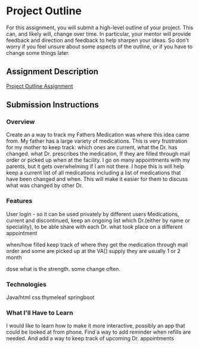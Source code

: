 # Project Outline
For this assignment, you will submit a high-level outline of your project. This can, and likely will, change over time. In particular, your mentor will provide feedback and direction and feedback to help sharpen your ideas. So don't worry if you feel unsure about some aspects of the outline, or if you have to change some things later.

## Assignment Description
[Project Outline Assignment](https://education.launchcode.org/liftoff/assignments/project-outline/)

## Submission Instructions

### Overview
Create an a way to track my Fathers Medication was where this idea came from. My father has a large variety of 
medications.  This is very frustration for my mother to keep track: which ones are current, what the Dr. has changed.
what Dr. prescribes the medication, If they are filled through mail order or picked up when at the facility.
I go on many appointments with my parents, but it gets overwhelming if I am not there.  I hope this is will help keep
a current list of all medications including a list of medications that have been changed and when.
This will make it easier for them to discuss what was changed by other Dr. 

### Features
User login - so it can be used privately by different users
Medications, current and discontinued, keep an ongoing list
which Dr.(either by name or speciality), to be able share with each Dr. what took place on a different appointment

when/how filled  keep track of where they get the medication through mail order and some are picked up at the VA[]
supply  they are usually 1 or 2 month

dose what is the strength. some change often.

### Technologies
Java/html
css
thymeleaf
springboot


### What I'll Have to Learn
I would like to learn how to make it more interactive, possibly an app that could be looked at from phone. 
Find a way to add reminder when refills are needed.  And add a way to keep track of upcoming Dr. appointments
